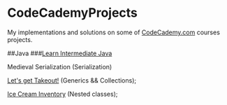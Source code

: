 # CodeCademyProjects
My implementations and solutions on some of [CodeCademy.com](https://www.codecademy.com/profiles/fernandotona) courses projects.

##Java
###[Learn Intermediate Java](https://github.com/fernandotonacoder/CodeCademyProjects/tree/main/Courses/Learn-Intermediate-Java)

Medieval Serialization (Serialization)

[Let's get Takeout!](https://github.com/fernandotonacoder/CodeCademyProjects/tree/main/Courses/Learn-Intermediate-Java/JavaCollectionsTakeout)
(Generics && Collections);

[Ice Cream Inventory](https://github.com/fernandotonacoder/CodeCademyProjects/tree/main/Courses/Learn-Intermediate-Java/IceCreamInventory)
(Nested classes);
